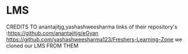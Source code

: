 # LMS
CREDITS TO anantajitjg,yashashweesharma
links of their repository's :https://github.com/anantajitjg/eGyan
                             https://github.com/yashashweesharma123/Freshers-Learning-Zone
                             we cloned our LMS FROM THEM
